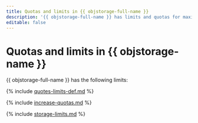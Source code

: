 ```yaml
---
title: Quotas and limits in {{ objstorage-full-name }}
description: '{{ objstorage-full-name }} has limits and quotas for maximum storage capacity in a cloud and the number of buckets per cloud. For more information about the service restrictions, read this article.'
editable: false
---
```


# Quotas and limits in {{ objstorage-name }}

{{ objstorage-full-name }} has the following limits:

{% include [quotes-limits-def.md](../../_includes/quotes-limits-def.md) %}

{% include [increase-quotas.md](../../_includes/increase-quotas.md) %}

{% include [storage-limits.md](../../_includes/storage-limits.md) %}
